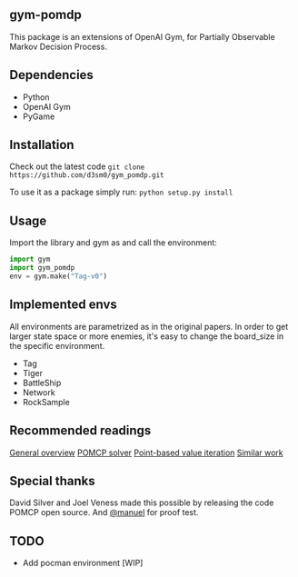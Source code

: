 ## gym-pomdp
This package is an extensions of OpenAI Gym, for Partially Observable Markov Decision Process.

## Dependencies
- Python
- OpenAI Gym
- PyGame

## Installation
Check out the latest code
```git clone https://github.com/d3sm0/gym_pomdp.git```

To use it as a package simply run:
```python setup.py install```

## Usage
Import the library and gym as and call the environment:
```python
import gym
import gym_pomdp
env = gym.make("Tag-v0")
```

## Implemented envs
All environments are parametrized as in the original papers. In order to get larger state space or more enemies, it's easy to change the board_size
in the specific environment.

- Tag
- Tiger
- BattleShip
- Network
- RockSample

## Recommended readings
[General overview](http://cs.mcgill.ca/~jpineau/talks/jpineau-dagstuhl13.pdf)
[POMCP solver](https://papers.nips.cc/paper/4031-monte-carlo-planning-in-large-pomdps.pdf)
[Point-based value iteration](http://www.fore.robot.cc/papers/Pineau03a.pdf)
[Similar work](https://github.com/pemami4911/POMDPy)

## Special thanks
David Silver and Joel Veness made this possible by releasing the code POMCP open source. 
And [@manuel](https://github.com/manuel-delverme) for proof test.

## TODO
- Add pocman environment [WIP]

